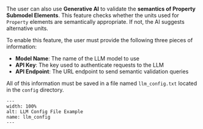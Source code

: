 The user can also use **Generative AI** to validate the **semantics of Property Submodel Elements**. This feature checks whether the units used for `Property` elements are semantically appropriate. If not, the AI suggests alternative units.

To enable this feature, the user must provide the following three pieces of information:

- **Model Name**: The name of the LLM model to use  
- **API Key**: The key used to authenticate requests to the LLM  
- **API Endpoint**: The URL endpoint to send semantic validation queries

All of this information must be saved in a file named `llm_config.txt` located in the `config` directory.

```{figure} ./images/llm_config.PNG
---
width: 100%
alt: LLM Config File Example
name: llm_config
---
